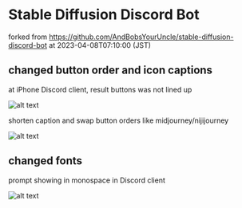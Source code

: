 # Stable Diffusion Discord Bot
forked from https://github.com/AndBobsYourUncle/stable-diffusion-discord-bot
at 2023-04-08T07:10:00 (JST)

## changed button order and icon captions
at iPhone Discord client, result buttons was not lined up

![alt text](https://github.com/pitapan5376/stable-diffusion-discord-bot/blob/master/document/001_change_button1.jpg?raw=true)

shorten caption and swap button orders like midjourney/nijijourney

![alt text](https://github.com/pitapan5376/stable-diffusion-discord-bot/blob/master/document/001_change_button2.jpg?raw=true)

## changed fonts

prompt showing in monospace in Discord client

![alt text](https://github.com/pitapan5376/stable-diffusion-discord-bot/blob/master/document/002_change_prompt_font.png?raw=true)

